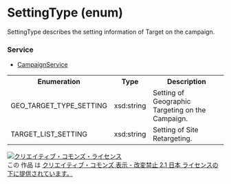 # SettingType (enum)
SettingType describes the setting information of Target on the campaign.

### Service
+ [CampaignService](../services/CampaignService.md)

<table>
 <tr>
  <th>Enumeration </th>
  <th>Type</th>
  <th>Description</th>
 <tr>
  <td>GEO_TARGET_TYPE_SETTING</td>
  <td>xsd:string</td>
  <td>Setting of Geographic Targeting on the Campaign.</td>
 </tr>
 <tr>
  <td>TARGET_LIST_SETTING</td>
  <td>xsd:string</td>
  <td>Setting of Site Retargeting.</td>
 </tr>
</table>

<a rel="license" href="http://creativecommons.org/licenses/by-nd/2.1/jp/"><img alt="クリエイティブ・コモンズ・ライセンス" style="border-width:0" src="https://i.creativecommons.org/l/by-nd/2.1/jp/88x31.png" /></a><br />この 作品 は <a rel="license" href="http://creativecommons.org/licenses/by-nd/2.1/jp/">クリエイティブ・コモンズ 表示 - 改変禁止 2.1 日本 ライセンスの下に提供されています。</a>
